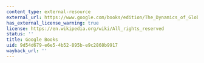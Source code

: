 ```yaml
---
content_type: external-resource
external_url: https://www.google.com/books/edition/The_Dynamics_of_Global_Dominance/ennqNS1EOuMC?hl=en&gbpv=1
has_external_license_warning: true
license: https://en.wikipedia.org/wiki/All_rights_reserved
status: ''
title: Google Books
uid: 9d54d679-e6e5-4b52-895b-e9c2868b9917
wayback_url: ''
---
```

